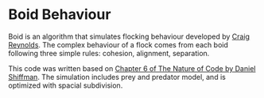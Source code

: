 # Boid Behaviour
Boid is an algorithm that simulates flocking behaviour developed by [Craig Reynolds](https://www.red3d.com/cwr/boids/). The complex behaviour of a flock comes from each boid following three simple rules: cohesion, alignment, separation.

This code was written based on [Chapter 6 of The Nature of Code by Daniel Shiffman](http://natureofcode.com/book/chapter-6-autonomous-agents/). The simulation includes prey and predator model, and is optimized with spacial subdivision.
